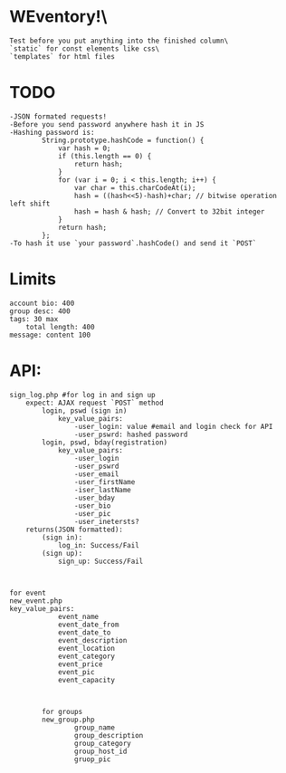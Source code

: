 # WEventory!\
    Test before you put anything into the finished column\
    `static` for const elements like css\
    `templates` for html files
    
# TODO
    -JSON formated requests!
    -Before you send password anywhere hash it in JS
    -Hashing password is:
            String.prototype.hashCode = function() {
                var hash = 0;
                if (this.length == 0) {
                    return hash;
                }
                for (var i = 0; i < this.length; i++) {
                    var char = this.charCodeAt(i);
                    hash = ((hash<<5)-hash)+char; // bitwise operation left shift
                    hash = hash & hash; // Convert to 32bit integer
                }
                return hash;
            };
    -To hash it use `your password`.hashCode() and send it `POST`


# Limits
    account bio: 400
    group desc: 400
    tags: 30 max
        total length: 400
    message: content 100
    



# API:
    sign_log.php #for log in and sign up
        expect: AJAX request `POST` method 
            login, pswd (sign in)
                key_value_pairs:
                    -user_login: value #email and login check for API
                    -user_pswrd: hashed password
            login, pswd, bday(registration)
                key_value_pairs:
                    -user_login
                    -user_pswrd
                    -user_email
                    -user_firstName
                    -iser_lastName
                    -user_bday
                    -user_bio
                    -user_pic
                    -user_inetersts?
        returns(JSON formatted):
            (sign in):
                log_in: Success/Fail
            (sign up):
                sign_up: Success/Fail



    for event 
    new_event.php
    key_value_pairs:
                event_name
                event_date_from
                event_date_to
                event_description
                event_location
                event_category
                event_price
                event_pic
                event_capacity



            for groups 
            new_group.php
                    group_name
                    group_description
                    group_category
                    group_host_id
                    gruop_pic
